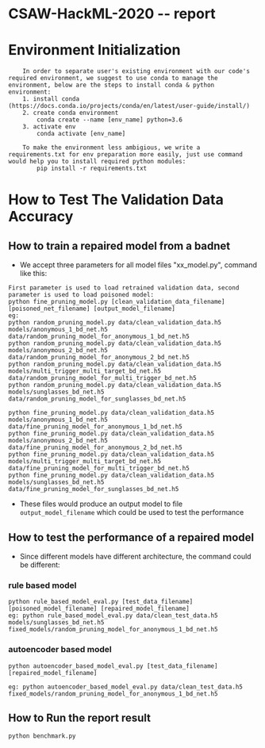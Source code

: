CSAW-HackML-2020 -- report
======

# Environment Initialization
```
    In order to separate user's existing environment with our code's required environment, we suggest to use conda to manage the environment, below are the steps to install conda & python environment:
    1. install conda (https://docs.conda.io/projects/conda/en/latest/user-guide/install/)
    2. create conda environment
        conda create --name [env_name] python=3.6
    3. activate env
        conda activate [env_name]
    
    To make the environment less ambigious, we write a requirements.txt for env preparation more easily, just use command would help you to install required python modules:
        pip install -r requirements.txt
```

# How to Test The Validation Data Accuracy

## How to train a repaired model from a badnet
- We accept three parameters for all model files "xx_model.py", command like this:
```
First parameter is used to load retrained validation data, second parameter is used to load poisoned model:
python fine_pruning_model.py [clean_validation_data_filename] [poisoned_net_filename] [output_model_filename]
eg: 
python random_pruning_model.py data/clean_validation_data.h5 models/anonymous_1_bd_net.h5 data/random_pruning_model_for_anonymous_1_bd_net.h5
python random_pruning_model.py data/clean_validation_data.h5 models/anonymous_2_bd_net.h5 data/random_pruning_model_for_anonymous_2_bd_net.h5
python random_pruning_model.py data/clean_validation_data.h5 models/multi_trigger_multi_target_bd_net.h5 data/random_pruning_model_for_multi_trigger_bd_net.h5
python random_pruning_model.py data/clean_validation_data.h5 models/sunglasses_bd_net.h5 data/random_pruning_model_for_sunglasses_bd_net.h5

python fine_pruning_model.py data/clean_validation_data.h5 models/anonymous_1_bd_net.h5 data/fine_pruning_model_for_anonymous_1_bd_net.h5
python fine_pruning_model.py data/clean_validation_data.h5 models/anonymous_2_bd_net.h5 data/fine_pruning_model_for_anonymous_2_bd_net.h5
python fine_pruning_model.py data/clean_validation_data.h5 models/multi_trigger_multi_target_bd_net.h5 data/fine_pruning_model_for_multi_trigger_bd_net.h5
python fine_pruning_model.py data/clean_validation_data.h5 models/sunglasses_bd_net.h5 data/fine_pruning_model_for_sunglasses_bd_net.h5
```
- These files would produce an output model to file `output_model_filename` which could be used to test the performance

## How to test the performance of a repaired model
- Since different models have different architecture, the command could be different:
### rule based model
```
python rule_based_model_eval.py [test_data_filename] [poisoned_model_filename] [repaired_model_filename]
eg: python rule_based_model_eval.py data/clean_test_data.h5 models/sunglasses_bd_net.h5 fixed_models/random_pruning_model_for_anonymous_1_bd_net.h5
```
### autoencoder based model
```
python autoencoder_based_model_eval.py [test_data_filename] [repaired_model_filename]

eg: python autoencoder_based_model_eval.py data/clean_test_data.h5 fixed_models/random_pruning_model_for_anonymous_1_bd_net.h5
```

## How to Run the report result
```
python benchmark.py
```


